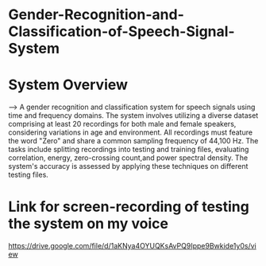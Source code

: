 # Gender-Recognition-and-Classification-of-Speech-Signal-System
# System Overview 
--> A gender recognition and classification system for speech signals using time and frequency domains. The system involves utilizing a diverse dataset comprising at least 20 recordings for both male and female speakers, considering variations in age and environment. All recordings must feature the word "Zero" and share a common sampling frequency of 44,100 Hz. The tasks include splitting recordings into testing and training files, evaluating correlation, energy, zero-crossing count,and power spectral density. The system's accuracy is assessed by applying these techniques on different testing files. 
# Link for screen-recording of testing the system on my voice
https://drive.google.com/file/d/1aKNya4OYUQKsAvPQ9Ippe9Bwkide1y0s/view
